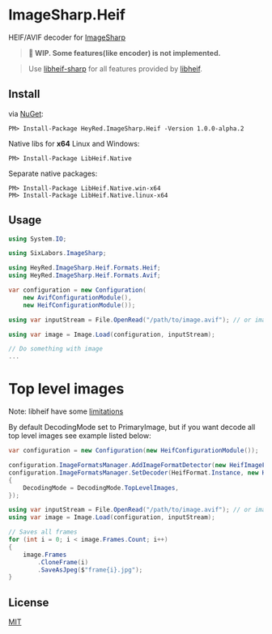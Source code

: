 # ImageSharp.Heif

HEIF/AVIF decoder for [ImageSharp](https://github.com/SixLabors/ImageSharp)

> **🚧 WIP. Some features(like encoder) is not implemented.**

> Use [libheif-sharp](https://github.com/0xC0000054/libheif-sharp) for all features provided by [libheif](https://github.com/strukturag/libheif).

## Install
via [NuGet](https://www.nuget.org/packages/HeyRed.ImageSharp.Heif):
```
PM> Install-Package HeyRed.ImageSharp.Heif -Version 1.0.0-alpha.2
```
Native libs for **x64** Linux and Windows:
```
PM> Install-Package LibHeif.Native
```
Separate native packages:

```
PM> Install-Package LibHeif.Native.win-x64
PM> Install-Package LibHeif.Native.linux-x64
```

## Usage

```C#
using System.IO;

using SixLabors.ImageSharp;

using HeyRed.ImageSharp.Heif.Formats.Heif;
using HeyRed.ImageSharp.Heif.Formats.Avif;

var configuration = new Configuration(
    new AvifConfigurationModule(),
    new HeifConfigurationModule());

using var inputStream = File.OpenRead("/path/to/image.avif"); // or image.heic

using var image = Image.Load(configuration, inputStream);

// Do something with image
...
```

# Top level images
Note: libheif have some [limitations](https://github.com/strukturag/heif-gimp-plugin/issues/6)

By default DecodingMode set to PrimaryImage, but if you want decode all top level images see example listed below:

```C#
var configuration = new Configuration(new HeifConfigurationModule());

configuration.ImageFormatsManager.AddImageFormatDetector(new HeifImageFormatDetector());
configuration.ImageFormatsManager.SetDecoder(HeifFormat.Instance, new HeifDecoder() 
{
    DecodingMode = DecodingMode.TopLevelImages,
});

using var inputStream = File.OpenRead("/path/to/image.avif"); // or image.heic
using var image = Image.Load(configuration, inputStream);

// Saves all frames
for (int i = 0; i < image.Frames.Count; i++)
{
    image.Frames
        .CloneFrame(i)
        .SaveAsJpeg($"frame{i}.jpg");
}
```

## License
[MIT](LICENSE)
